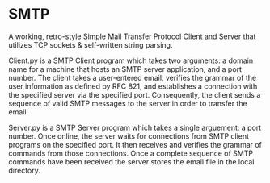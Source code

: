# SMTP
A working, retro-style Simple Mail Transfer Protocol Client and Server that utilizes TCP sockets &amp; self-written string parsing.

Client.py is a SMTP Client program which takes two arguments: a domain name for a machine that hosts an SMTP server application, and a port number. The client takes a user-entered email, verifies the grammar of the user information as defined by RFC 821, and establishes a connection with the specified server via the specified port. Consequently, the client sends a sequence of valid SMTP messages to the server in order to transfer the email.

Server.py is a SMTP Server program which takes a single arguement: a port number. Once online, the server waits for connections from SMTP client programs on the specified port. It then receives and verifies the grammar of commands from those connections. Once a complete sequence of SMTP commands have been received the server stores the email file in the local directory.
